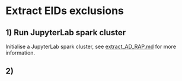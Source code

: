 # Extract EIDs exclusions

## 1) Run JupyterLab spark cluster

Initialise a JupyterLab spark cluster, see [extract_AD_RAP.md](extract_AD_RAP.md) for more information. 

## 2) 
